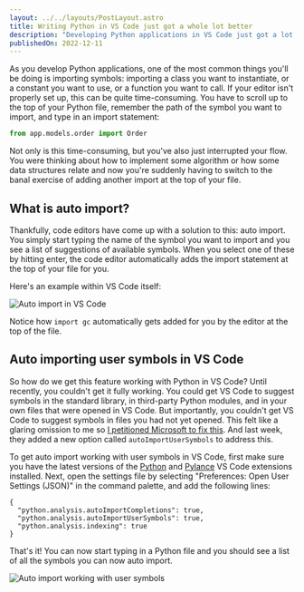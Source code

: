 ```yaml
---
layout: ../../layouts/PostLayout.astro
title: Writing Python in VS Code just got a whole lot better
description: "Developing Python applications in VS Code just got a lot better this week with the release of Pylance version 2022.12.21. It introduces a new option that lets you auto import user symbols, saving you time and reducing interruptions to your flow."
publishedOn: 2022-12-11
---
```


As you develop Python applications, one of the most common things you'll be doing is importing symbols: importing a class you want to instantiate, or a constant you want to use, or a function you want to call. If your editor isn't properly set up, this can be quite time-consuming. You have to scroll up to the top of your Python file, remember the path of the symbol you want to import, and type in an import statement:

```python
from app.models.order import Order
```

Not only is this time-consuming, but you've also just interrupted your flow. You were thinking about how to implement some algorithm or how some data structures relate and now you're suddenly having to switch to the banal exercise of adding another import at the top of your file.

## What is auto import?

Thankfully, code editors have come up with a solution to this: auto import. You simply start typing the name of the symbol you want to import and you see a list of suggestions of available symbols. When you select one of these by hitting enter, the code editor automatically adds the import statement at the top of your file for you.

Here's an example within VS Code itself:

![Auto import in VS Code](/auto-import.gif)

Notice how `import gc` automatically gets added for you by the editor at the top of the file.

## Auto importing user symbols in VS Code

So how do we get this feature working with Python in VS Code? Until recently, you couldn't get it fully working. You could get VS Code to suggest symbols in the standard library, in third-party Python modules, and in your own files that were opened in VS Code. But importantly, you couldn't get VS Code to suggest symbols in files you had not yet opened. This felt like a glaring omission to me so [I petitioned Microsoft to fix this](https://github.com/microsoft/pylance-release/issues/3670). And last week, they added a new option called `autoImportUserSymbols` to address this.

To get auto import working with user symbols in VS Code, first make sure you have the latest versions of the [Python](https://marketplace.visualstudio.com/items?itemName=ms-python.python) and [Pylance](https://marketplace.visualstudio.com/items?itemName=ms-python.vscode-pylance) VS Code extensions installed. Next, open the settings file by selecting "Preferences: Open User Settings (JSON)" in the command palette, and add the following lines:

```json{2-4}
{
  "python.analysis.autoImportCompletions": true,
  "python.analysis.autoImportUserSymbols": true,
  "python.analysis.indexing": true
}
```

That's it! You can now start typing in a Python file and you should see a list of all the symbols you can now auto import.

![Auto import working with user symbols](/auto-import-working.png)
